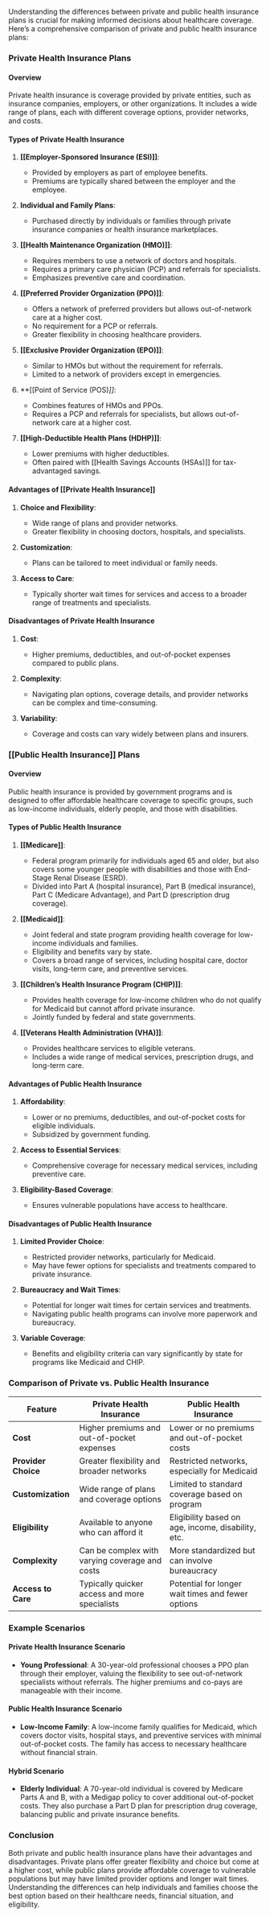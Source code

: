 Understanding the differences between private and public health insurance plans is crucial for making informed decisions about healthcare coverage. Here’s a comprehensive comparison of private and public health insurance plans:

### Private Health Insurance Plans

#### Overview
Private health insurance is coverage provided by private entities, such as insurance companies, employers, or other organizations. It includes a wide range of plans, each with different coverage options, provider networks, and costs.

#### Types of Private Health Insurance
1. **[[Employer-Sponsored Insurance (ESI)]]**:
   - Provided by employers as part of employee benefits.
   - Premiums are typically shared between the employer and the employee.

2. **Individual and Family Plans**:
   - Purchased directly by individuals or families through private insurance companies or health insurance marketplaces.

3. **[[Health Maintenance Organization (HMO)]]**:
   - Requires members to use a network of doctors and hospitals.
   - Requires a primary care physician (PCP) and referrals for specialists.
   - Emphasizes preventive care and coordination.

4. **[[Preferred Provider Organization (PPO)]]**:
   - Offers a network of preferred providers but allows out-of-network care at a higher cost.
   - No requirement for a PCP or referrals.
   - Greater flexibility in choosing healthcare providers.

5. **[[Exclusive Provider Organization (EPO)]]**:
   - Similar to HMOs but without the requirement for referrals.
   - Limited to a network of providers except in emergencies.

6. **[[Point of Service (POS)*]]*:
   - Combines features of HMOs and PPOs.
   - Requires a PCP and referrals for specialists, but allows out-of-network care at a higher cost.

7. **[[High-Deductible Health Plans (HDHP)]]**:
   - Lower premiums with higher deductibles.
   - Often paired with [[Health Savings Accounts (HSAs)]] for tax-advantaged savings.

#### Advantages of [[Private Health Insurance]]
1. **Choice and Flexibility**:
   - Wide range of plans and provider networks.
   - Greater flexibility in choosing doctors, hospitals, and specialists.

2. **Customization**:
   - Plans can be tailored to meet individual or family needs.

3. **Access to Care**:
   - Typically shorter wait times for services and access to a broader range of treatments and specialists.

#### Disadvantages of Private Health Insurance
1. **Cost**:
   - Higher premiums, deductibles, and out-of-pocket expenses compared to public plans.

2. **Complexity**:
   - Navigating plan options, coverage details, and provider networks can be complex and time-consuming.

3. **Variability**:
   - Coverage and costs can vary widely between plans and insurers.

### [[Public Health Insurance]] Plans

#### Overview
Public health insurance is provided by government programs and is designed to offer affordable healthcare coverage to specific groups, such as low-income individuals, elderly people, and those with disabilities.

#### Types of Public Health Insurance
1. **[[Medicare]]**:
   - Federal program primarily for individuals aged 65 and older, but also covers some younger people with disabilities and those with End-Stage Renal Disease (ESRD).
   - Divided into Part A (hospital insurance), Part B (medical insurance), Part C (Medicare Advantage), and Part D (prescription drug coverage).

2. **[[Medicaid]]**:
   - Joint federal and state program providing health coverage for low-income individuals and families.
   - Eligibility and benefits vary by state.
   - Covers a broad range of services, including hospital care, doctor visits, long-term care, and preventive services.

3. **[[Children’s Health Insurance Program (CHIP)]]**:
   - Provides health coverage for low-income children who do not qualify for Medicaid but cannot afford private insurance.
   - Jointly funded by federal and state governments.

4. **[[Veterans Health Administration (VHA)]]**:
   - Provides healthcare services to eligible veterans.
   - Includes a wide range of medical services, prescription drugs, and long-term care.

#### Advantages of Public Health Insurance
1. **Affordability**:
   - Lower or no premiums, deductibles, and out-of-pocket costs for eligible individuals.
   - Subsidized by government funding.

2. **Access to Essential Services**:
   - Comprehensive coverage for necessary medical services, including preventive care.

3. **Eligibility-Based Coverage**:
   - Ensures vulnerable populations have access to healthcare.

#### Disadvantages of Public Health Insurance
1. **Limited Provider Choice**:
   - Restricted provider networks, particularly for Medicaid.
   - May have fewer options for specialists and treatments compared to private insurance.

2. **Bureaucracy and Wait Times**:
   - Potential for longer wait times for certain services and treatments.
   - Navigating public health programs can involve more paperwork and bureaucracy.

3. **Variable Coverage**:
   - Benefits and eligibility criteria can vary significantly by state for programs like Medicaid and CHIP.

### Comparison of Private vs. Public Health Insurance

| Feature                     | Private Health Insurance                          | Public Health Insurance                              |
|-----------------------------|--------------------------------------------------|----------------------------------------------------|
| **Cost**                    | Higher premiums and out-of-pocket expenses       | Lower or no premiums and out-of-pocket costs       |
| **Provider Choice**         | Greater flexibility and broader networks         | Restricted networks, especially for Medicaid       |
| **Customization**           | Wide range of plans and coverage options         | Limited to standard coverage based on program      |
| **Eligibility**             | Available to anyone who can afford it            | Eligibility based on age, income, disability, etc. |
| **Complexity**              | Can be complex with varying coverage and costs   | More standardized but can involve bureaucracy      |
| **Access to Care**          | Typically quicker access and more specialists    | Potential for longer wait times and fewer options  |

### Example Scenarios

#### Private Health Insurance Scenario
- **Young Professional**: A 30-year-old professional chooses a PPO plan through their employer, valuing the flexibility to see out-of-network specialists without referrals. The higher premiums and co-pays are manageable with their income.

#### Public Health Insurance Scenario
- **Low-Income Family**: A low-income family qualifies for Medicaid, which covers doctor visits, hospital stays, and preventive services with minimal out-of-pocket costs. The family has access to necessary healthcare without financial strain.

#### Hybrid Scenario
- **Elderly Individual**: A 70-year-old individual is covered by Medicare Parts A and B, with a Medigap policy to cover additional out-of-pocket costs. They also purchase a Part D plan for prescription drug coverage, balancing public and private insurance benefits.

### Conclusion
Both private and public health insurance plans have their advantages and disadvantages. Private plans offer greater flexibility and choice but come at a higher cost, while public plans provide affordable coverage to vulnerable populations but may have limited provider options and longer wait times. Understanding the differences can help individuals and families choose the best option based on their healthcare needs, financial situation, and eligibility.